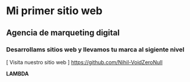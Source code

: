 # Mi primer sitio web
## Agencia de marqueting digital
### Desarrollams sitios web y llevamos tu marca al sigiente nivel

[ Visita nuestro sitio web ] https://github.com/Nihil-VoidZeroNull

**LAMBDA**